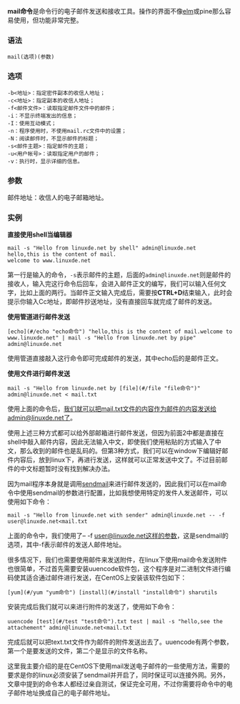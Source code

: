 **mail命令**是命令行的电子邮件发送和接收工具。操作的界面不像[elm](#/elm "elm命令")或pine那么容易使用，但功能非常完整。

### 语法  

```
mail(选项)(参数)
```

### 选项  

```
-b<地址>：指定密件副本的收信人地址；
-c<地址>：指定副本的收信人地址；
-f<邮件文件>：读取指定邮件文件中的邮件；
-i：不显示终端发出的信息；
-I：使用互动模式；
-n：程序使用时，不使用mail.rc文件中的设置；
-N：阅读邮件时，不显示邮件的标题；
-s<邮件主题>：指定邮件的主题；
-u<用户帐号>：读取指定用户的邮件；
-v：执行时，显示详细的信息。
```

### 参数  

邮件地址：收信人的电子邮箱地址。

### 实例  

**直接使用shell当编辑器**

```
mail -s "Hello from linuxde.net by shell" admin@linuxde.net
hello,this is the content of mail.
welcome to www.linuxde.net
```

第一行是输入的命令，`-s`表示邮件的主题，后面的`admin@linuxde.net`则是邮件的接收人，输入完这行命令后回车，会进入邮件正文的编写，我们可以输入任何文字，比如上面的两行。当邮件正文输入完成后，需要按**CTRL+D**结束输入，此时会提示你输入Cc地址，即邮件抄送地址，没有直接回车就完成了邮件的发送。

**使用管道进行邮件发送**

```
[echo](#/echo "echo命令") "hello,this is the content of mail.welcome to www.linuxde.net" | mail -s "Hello from linuxde.net by pipe" admin@linuxde.net
```

使用管道直接敲入这行命令即可完成邮件的发送，其中echo后的是邮件正文。

**使用文件进行邮件发送**

```
mail -s "Hello from linuxde.net by [file](#/file "file命令")" admin@linuxde.net < mail.txt
```

使用上面的命令后，我们就可以把mail.txt文件的内容作为邮件的内容发送给admin@linuxde.net了。

使用上述三种方式都可以给外部邮箱进行邮件发送，但因为前面2中都是直接在shell中敲入邮件内容，因此无法输入中文，即使我们使用粘贴的方式输入了中文，那么收到的邮件也是乱码的。但第3种方式，我们可以在window下编辑好邮件内容后，放到linux下，再进行发送，这样就可以正常发送中文了。不过目前邮件的中文标题暂时没有找到解决办法。

因为mail程序本身就是调用[sendmail](#/sendmail "sendmail命令")来进行邮件发送的，因此我们可以在mail命令中使用sendmail的参数进行配置，比如我想使用特定的发件人发送邮件，可以使用如下命令：

```
mail -s "Hello from linuxde.net with sender" admin@linuxde.net -- -f user@linuxde.net<mail.txt
```

上面的命令中，我们使用了– -f user@linuxde.net这样的参数，这是sendmail的选项，其中-f表示邮件的发送人邮件地址。

很多情况下，我们也需要使用邮件来发送附件，在linux下使用mail命令发送附件也很简单，不过首先需要安装uuencode软件包，这个程序是对二进制文件进行编码使其适合通过邮件进行发送，在CentOS上安装该软件包如下：

```
[yum](#/yum "yum命令") [install](#/install "install命令") sharutils
```

安装完成后我们就可以来进行附件的发送了，使用如下命令：

```
uuencode [test](#/test "test命令").txt test | mail -s "hello,see the attachement" admin@linuxde.net<mail.txt
```

完成后就可以把text.txt文件作为邮件的附件发送出去了。uuencode有两个参数，第一个是要发送的文件，第二个是显示的文件名称。

这里我主要介绍的是在CentOS下使用mail发送电子邮件的一些使用方法，需要的要求是你的linux必须安装了sendmail并开启了，同时保证可以连接外网。另外，文章中提到的命令本人都经过亲自测试，保证完全可用，不过你需要将命令中的电子邮件地址换成自己的电子邮件地址。